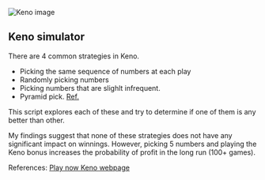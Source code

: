 ![Keno image](https://www.playnow.com/resources/images/keno/keno-logo.png)

## Keno simulator

There are 4 common strategies in Keno.

* Picking the same sequence of numbers at each play
* Randomly picking numbers
* Picking numbers that are slighlt infrequent.
* Pyramid pick. [Ref.](https://www.youtube.com/watch?v=rbNzWLCJbto)

This script explores each of these and try to determine if one of them is any better than other.

My findings suggest that none of these strategies does not have any significant impact on winnings. However, picking 5 numbers and playing the Keno bonus increases the probability of profit in the long run (100+ games).

References: 
[Play now Keno webpage](https://www.playnow.com/keno/winning-numbers/)
